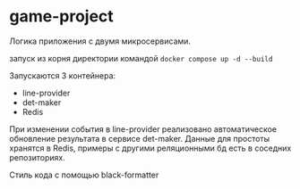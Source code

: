 # game-project


Логика приложения с двумя микросервисами.



запуск из корня директории командой  ```docker compose up -d --build```

Запускаются 3 контейнера: 

* line-provider
* det-maker
* Redis

При изменении события в line-provider реализовано автоматическое обновление результата в сервисе det-maker.
Данные для простоты хранятся в Redis, примеры с другими реляционными бд есть в соседних репозиториях.

Стиль кода с помощью black-formatter